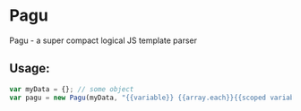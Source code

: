 # Pagu
Pagu - a super compact logical JS template parser

## Usage:
```javascript
var myData = {}; // some object
var pagu = new Pagu(myData, "{{variable}} {{array.each}}{{scoped variable}}{{/array.each}} {{variable.!is(something)}}not valid{{/variable.is}}")
```
